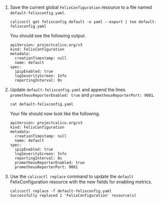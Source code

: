 1. Save the current global `FelixConfiguration` resource to a file named `default-felixconfig.yaml`.

   ```
   calicoctl get felixconfig default -o yaml --export | tee default-felixconfig.yaml
   ```

   You should see the following output.

   ```
   apiVersion: projectcalico.org/v3
   kind: FelixConfiguration
   metadata:
     creationTimestamp: null
     name: default
   spec:
     ipipEnabled: true
     logSeverityScreen: Info
     reportingInterval: 0s
   ```

1. Update `default-felixconfig.yaml` and append the lines `prometheusReporterEnabled: true` and `prometheusReporterPort: 9081`.

   ```
   cat default-felixconfig.yaml
   ```

   Your file should now look like the following.

   ```
   apiVersion: projectcalico.org/v3
   kind: FelixConfiguration
   metadata:
     creationTimestamp: null
     name: default
   spec:
     ipipEnabled: true
     logSeverityScreen: Info
     reportingInterval: 0s
     prometheusReporterEnabled: true
     prometheusReporterPort: 9081
   ```

1. Use the `calicoctl replace` command to update the `default` FelixConfiguration resource with the new fields for enabling metrics.

   ```
   calicoctl replace -f default-felixconfig.yaml
   Successfully replaced 1 'FelixConfiguration' resource(s)
   ```
